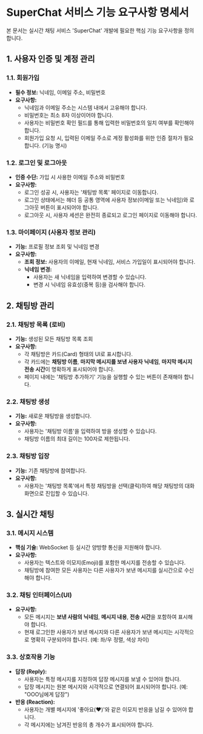 # SuperChat 서비스 기능 요구사항 명세서

본 문서는 실시간 채팅 서비스 'SuperChat' 개발에 필요한 핵심 기능 요구사항을 정의합니다.

## 1. 사용자 인증 및 계정 관리

### 1.1. 회원가입
-   **필수 정보:** 닉네임, 이메일 주소, 비밀번호
-   **요구사항:**
    -   닉네임과 이메일 주소는 시스템 내에서 고유해야 합니다.
    -   비밀번호는 최소 8자 이상이어야 합니다.
    -   사용자는 비밀번호 확인 필드를 통해 입력한 비밀번호의 일치 여부를 확인해야 합니다.
    -   회원가입 요청 시, 입력된 이메일 주소로 계정 활성화를 위한 인증 절차가 필요합니다. (기능 명시)

### 1.2. 로그인 및 로그아웃
-   **인증 수단:** 가입 시 사용한 이메일 주소와 비밀번호
-   **요구사항:**
    -   로그인 성공 시, 사용자는 '채팅방 목록' 페이지로 이동합니다.
    -   로그인 상태에서는 헤더 등 공통 영역에 사용자 정보(이메일 또는 닉네임)와 로그아웃 버튼이 표시되어야 합니다.
    -   로그아웃 시, 사용자 세션은 완전히 종료되고 로그인 페이지로 이동해야 합니다.

### 1.3. 마이페이지 (사용자 정보 관리)
-   **기능:** 프로필 정보 조회 및 닉네임 변경
-   **요구사항:**
    -   **조회 정보:** 사용자의 이메일, 현재 닉네임, 서비스 가입일이 표시되어야 합니다.
    -   **닉네임 변경:**
        -   사용자는 새 닉네임을 입력하여 변경할 수 있습니다.
        -   변경 시 닉네임 유효성(중복 등)을 검사해야 합니다.

## 2. 채팅방 관리

### 2.1. 채팅방 목록 (로비)
-   **기능:** 생성된 모든 채팅방 목록 조회
-   **요구사항:**
    -   각 채팅방은 카드(Card) 형태의 UI로 표시합니다.
    -   각 카드에는 **채팅방 이름**, **마지막 메시지를 보낸 사용자 닉네임**, **마지막 메시지 전송 시간**이 명확하게 표시되어야 합니다.
    -   페이지 내에는 '채팅방 추가하기' 기능을 실행할 수 있는 버튼이 존재해야 합니다.

### 2.2. 채팅방 생성
-   **기능:** 새로운 채팅방을 생성합니다.
-   **요구사항:**
    -   사용자는 '채팅방 이름'을 입력하여 방을 생성할 수 있습니다.
    -   채팅방 이름의 최대 길이는 100자로 제한됩니다.

### 2.3. 채팅방 입장
-   **기능:** 기존 채팅방에 참여합니다.
-   **요구사항:**
    -   사용자는 '채팅방 목록'에서 특정 채팅방을 선택(클릭)하여 해당 채팅방의 대화 화면으로 진입할 수 있습니다.

## 3. 실시간 채팅

### 3.1. 메시지 시스템
-   **핵심 기술:** WebSocket 등 실시간 양방향 통신을 지원해야 합니다.
-   **요구사항:**
    -   사용자는 텍스트와 이모지(Emoji)를 포함한 메시지를 전송할 수 있습니다.
    -   채팅방에 참여한 모든 사용자는 다른 사용자가 보낸 메시지를 실시간으로 수신해야 합니다.

### 3.2. 채팅 인터페이스(UI)
-   **요구사항:**
    -   모든 메시지는 **보낸 사람의 닉네임**, **메시지 내용**, **전송 시간**을 포함하여 표시해야 합니다.
    -   현재 로그인한 사용자가 보낸 메시지와 다른 사용자가 보낸 메시지는 시각적으로 명확히 구분되어야 합니다. (예: 좌/우 정렬, 색상 차이)

### 3.3. 상호작용 기능
-   **답장 (Reply):**
    -   사용자는 특정 메시지를 지정하여 답장 메시지를 보낼 수 있어야 합니다.
    -   답장 메시지는 원본 메시지와 시각적으로 연결되어 표시되어야 합니다. (예: "OOO님에게 답장")
-   **반응 (Reaction):**
    -   사용자는 개별 메시지에 '좋아요(❤️)'와 같은 이모지 반응을 남길 수 있어야 합니다.
    -   각 메시지에는 남겨진 반응의 총 개수가 표시되어야 합니다.